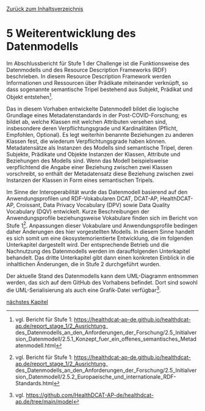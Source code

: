 [Zurück zum Inhaltsverzeichnis](https://healthdcat-ap-de.github.io/healthdcat-ap.de/report_stage_2.html)

# 5 Weiterentwicklung des Datenmodells

Im Abschlussbericht für Stufe 1 der Challenge ist die Funktionsweise des Datenmodells und des Resource Description Frameworks (RDF) beschrieben. In diesem Resource Description Framework werden Informationen und Ressourcen über Prädikate miteinander verknüpft, so dass sogenannte semantische Tripel bestehend aus Subjekt, Prädikat und Objekt entstehen[^53].

Das in diesem Vorhaben entwickelte Datenmodell bildet die logische Grundlage eines Metadatenstandards in der Post-COVID-Forschung; es bildet ab, welche Klassen mit welchen Attributen versehen sind, insbesondere deren Verpflichtungsgrade und Kardinalitäten (Pflicht, Empfohlen, Optional). Es legt weiterhin benannte Beziehungen zu anderen Klassen fest, die wiederum Verpflichtungsgrade haben können. Metadatensätze als Instanzen des Modells sind semantische Tripel, deren Subjekte, Prädikate und Objekte Instanzen der Klassen, Attribute und Beziehungen des Modells sind. Wenn das Modell beispielsweise verpflichtend die Angabe einer Beziehung zwischen zwei Klassen vorschreibt, so enthält der Metadatensatz diese Beziehung zwischen zwei Instanzen der Klassen in Form eines semantischen Tripels.

Im Sinne der Interoperabilität wurde das Datenmodell basierend auf den Anwendungsprofilen und RDF-Vokabularen DCAT, DCAT-AP, HealthDCAT-AP, Croissant, Data Privacy Vocabulary (DPV) sowie Data Quality Vocabulary (DQV) entwickelt. Kurze Beschreibungen der Anwendungsprofile beziehungsweise Vokabulare finden sich im Bericht von Stufe 1[^54]. Anpassungen dieser Vokabulare und Anwendungsprofile bedingen daher Änderungen des hier vorgestellten Modells. In diesem Sinne handelt es sich somit um eine ökosystemorientierte Entwicklung, die im folgenden Unterkapitel dargestellt wird. Der entsprechende Betrieb und die Nachnutzung des Datenmodells werden im darauffolgenden Unterkapitel behandelt. Das dritte Unterkapitel gibt dann einen konkreten Einblick in die inhaltlichen Änderungen, die in Stufe 2 durchgeführt wurden.

Der aktuelle Stand des Datenmodells kann dem UML-Diagramm entnommen werden, das sich auf dem GitHub des Vorhabens befindet. Dort sind sowohl die UML-Serialisierung als auch eine Grafik-Datei verfügbar[^55].

[nächstes Kapitel](https://healthdcat-ap-de.github.io/healthdcat-ap.de/report_stage_2/5_Weiterentwicklung_des_Datenmodells/5.1_Standardentwicklung_im_Oekosystem.html)

[^53]: vgl. Bericht für Stufe 1: https://healthdcat-ap-de.github.io/healthdcat-ap.de/report_stage_1/2_Ausrichtung_ des_Datenmodells_an_den_Anforderungen_der_Forschung/2.5_Initialversion_Datenmodell/2.5.1_Konzept_fuer_ein_offenes_semantisches_Metadatenmodell.html
[^54]: vgl. Bericht für Stufe 1: https://healthdcat-ap-de.github.io/healthdcat-ap.de/report_stage_1/2_Ausrichtung_ des_Datenmodells_an_den_Anforderungen_der_Forschung/2.5_Initialversion_Datenmodell/2.5.2_Europaeische_und_internationale_RDF-Standards.html
[^55]: vgl. https://github.com/HealthDCAT-AP-de/healthdcat-ap.de/tree/main/model
